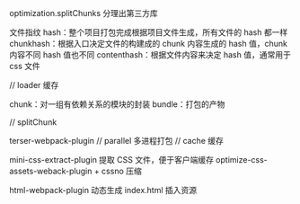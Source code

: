 <!-- @format -->

optimization.splitChunks 分理出第三方库

文件指纹
hash：整个项目打包完成根据项目文件生成，所有文件的 hash 都一样
chunkhash：根据入口决定文件的构建成的 chunk 内容生成的 hash 值，chunk 内容不同 hash 值也不同
contenthash：根据文件内容来决定 hash 值，通常用于 css 文件

// loader 缓存

chunk：对一组有依赖关系的模块的封装
bundle：打包的产物

// splitChunk

terser-webpack-plugin
// parallel 多进程打包
// cache 缓存

mini-css-extract-plugin 提取 CSS 文件，便于客户端缓存
optimize-css-assets-weback-plugin + cssno 压缩

html-webpack-plugin 动态生成 index.html 插入资源
